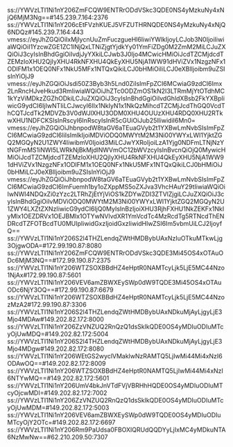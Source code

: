 ss://YWVzLTI1Ni1nY206ZmFCQW9ENTRrODdVSkc3QDE0NS4yMzkuNy4xNjQ6MjM3Ng==#145.239.7.164:2376
ss://YWVzLTI1Ni1nY206cEtFVzhKUEJ5VFZUTHRNQDE0NS4yMzkuNy4xNjQ6NDQz#145.239.7.164:443
vmess://eyJhZGQiOiIxMjIycnUuZmFuczgueHl6IiwiYWlkIjoyLCJob3N0IjoiIiwiaWQiOiI1YzcwZGE1ZC1lNjQxLTNiZjgtYjdkYy01YmFiZDg0M2ZmM2MiLCJuZXQiOiJ3cyIsInBhdGgiOiIvdjJyYXkiLCJwb3J0Ijo4MCwicHMiOiJcdTZCMjdcdTZEMzIoXHU2QjIyXHU4RkNFXHU4QkEyXHU5NjA1WW91dHViZVx1NzgzNFx1ODlFM1x1OEQ0NFx1NkU5MFx1NTQxQikiLCJ0bHMiOiIiLCJ0eXBlIjoibm9uZSIsInYiOjJ9
vmess://eyJhZGQiOiJsdi50Z3Byb3h5Lnd0ZiIsImFpZCI6MCwiaG9zdCI6Imx2LnRncHJveHkud3RmIiwiaWQiOiJhZTc0ODZmOS1kN2I3LTRmMjYtOTdhMC1kYzViMDkzZGZhODkiLCJuZXQiOiJ3cyIsInBhdGgiOiIvdGhldXBsb2FkYXBpIiwicG9ydCI6IjIwNTIiLCJwcyI6Ilx1NkIyN1x1NkQzMihcdTZCMjJcdThGQ0VcdThCQTJcdTk2MDVZb3V0dWJlXHU3ODM0XHU4OUUzXHU4RDQ0XHU2RTkwXHU1NDFCKSIsInRscyI6InRscyIsInR5cGUiOiJub25lIiwidiI6Mn0=
vmess://eyJhZGQiOiJhbnpodW8taGV6aTEuaGVyb2t1YXBwLmNvbSIsImFpZCI6MCwiaG9zdCI6IiIsImlkIjoiMDViODQ0MWYtM2M3Ni00YWYxLWI1YjktZGQ2MGQyN2U1ZWY4IiwibmV0Ijoid3MiLCJwYXRoIjoiLzA1Yjg0NDFmLTNjNzYtNGFmMS1iNWI5LWRkNjBkMjdlNWVmOC12bWVzcyIsInBvcnQiOjQ0MywicHMiOiJcdTZCMjdcdTZEMzIoXHU2QjIyXHU4RkNFXHU4QkEyXHU5NjA1WW91dHViZVx1NzgzNFx1ODlFM1x1OEQ0NFx1NkU5MFx1NTQxQikiLCJ0bHMiOiJ0bHMiLCJ0eXBlIjoibm9uZSIsInYiOjJ9
vmess://eyJhZGQiOiJhbnpodW8taGV6aTEuaGVyb2t1YXBwLmNvbSIsImFpZCI6MCwiaG9zdCI6ImFuemh1by1oZXppMS5oZXJva3VhcHAuY29tIiwiaWQiOiIwNWI4NDQxZi0zYzc2LTRhZjEtYjViOS1kZDYwZDI3ZTVlZjgiLCJuZXQiOiJ3cyIsInBhdGgiOiIvMDViODQ0MWYtM2M3Ni00YWYxLWI1YjktZGQ2MGQyN2U1ZWY4LXZtZXNzIiwicG9ydCI6IjQ0MyIsInBzIjoiXHU3RjhFXHU1NkZEKFx1NkIyMlx1OEZDRVx1OEJBMlx1OTYwNVlvdXR1YmVcdTc4MzRcdTg5RTNcdThENDRcdTZFOTBcdTU0MUIpIiwidGxzIjoidGxzIiwidHlwZSI6Im5vbmUiLCJ2IjoyfQ==
ss://YWVzLTI1Ni1nY206S2l4THZLendqZWtHMDBybUAxNzIuOTkuMTkwLjg3OjgwODA=#172.99.190.87:8080
ss://YWVzLTI1Ni1nY206ZmFCQW9ENTRrODdVSkc3QDE3Mi45OS4xOTAuODc6MjM3NQ==#172.99.190.87:2375
ss://YWVzLTI1Ni1nY206WTZSOXBBdHZ4eHptR0NAMTcyLjk5LjE5MC44Nzo1NjAx#172.99.190.87:5601
ss://YWVzLTI1Ni1nY206VEV6amZBWXEySWp0dW9TQDE3Mi45OS4xOTAuODc6NjY3OQ==#172.99.190.87:6679
ss://YWVzLTI1Ni1nY206WTZSOXBBdHZ4eHptR0NAMTcyLjk5LjE5MC44NzozMzA2#172.99.190.87:3306
ss://YWVzLTI1Ni1nY206S2l4THZLendqZWtHMDBybUAxNDkuMjAyLjgyLjE3Mjo4MDAw#149.202.82.172:8000
ss://YWVzLTI1Ni1nY206ZzVNZUQ2RnQzQ1dsSklkQDE0OS4yMDIuODIuMTcyOjUwMDQ=#149.202.82.172:5004
ss://YWVzLTI1Ni1nY206S2l4THZLendqZWtHMDBybUAxNDkuMjAyLjgyLjE3Mjo4MDgw#149.202.82.172:8080
ss://YWVzLTI1Ni1nY206WEtGS2wyclVMaklwNzRAMTQ5LjIwMi44Mi4xNzI6ODAwOQ==#149.202.82.172:8009
ss://YWVzLTI1Ni1nY206WTZSOXBBdHZ4eHptR0NAMTQ5LjIwMi44Mi4xNzI6NTYwMQ==#149.202.82.172:5601
ss://YWVzLTI1Ni1nY206UmV4bkJnVTdFVjVBRHhHQDE0OS4yMDIuODIuMTcyOjcwMDI=#149.202.82.172:7002
ss://YWVzLTI1Ni1nY206ZzVNZUQ2RnQzQ1dsSklkQDE0OS4yMDIuODIuMTcyOjUwMDM=#149.202.82.172:5003
ss://YWVzLTI1Ni1nY206VEV6amZBWXEySWp0dW9TQDE0OS4yMDIuODIuMTcyOjY2OTc=#149.202.82.172:6697
ss://YWVzLTI1Ni1nY206Rm9PaUdsa0FBOXlQRUdQQDYyLjIxMC4yMDkuNTA6NzMwNw==#62.210.209.50:7307
